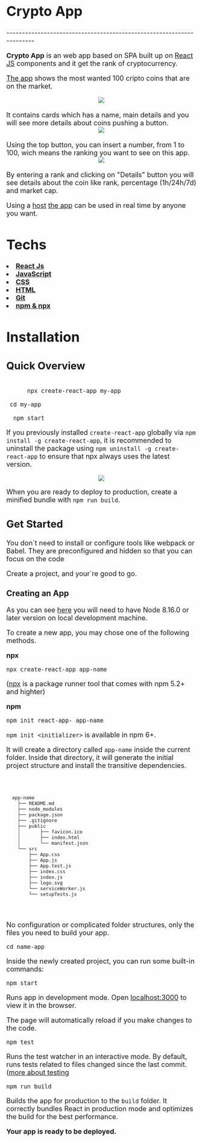 <font size="4">
<h1>Crypto App</h1>
---------------------------------------------------------------------

<strong>Crypto App</strong> is an web app based on SPA built up on [React JS](https://reactjs.org/) components and it get the rank of cryptocurrency.

[The app](CryptoApp.epizy.com) shows the most wanted 100 cripto coins that are on the market.

<div style="text-align: center"> 
<img src="https://github.com/AndreiCinc/cryptoApp/blob/master/public/img/100Cards.gif">
</div>

<br>
	It contains cards which has a name, main details and you will see more details about coins pushing a button.
</br>

<div style="text-align: center">
<img src="https://github.com/AndreiCinc/cryptoApp/blob/master/public/img/topButton.gif">
</div> 

<br>
	Using the top button, you can insert a number, from 1 to 100, wich means the ranking you want to see on this app.
</br>

<div style="text-align: center">
<img src="https://github.com/AndreiCinc/cryptoApp/blob/master/public/img/details.gif">
</div> 

<br>
	By entering a rank and clicking on "Details" button you will see details about the coin like rank, percentage (1h/24h/7d) and market cap.
</br>

Using a <a href="https://infinityfree.net/">host</a> <a href="CryptoApp.epizy.com">the app</a> can be used in real time by anyone you want.

<h1>Techs</h1>

<strong>
<li><a href="https://reactjs.org/">React Js</a></li>
<li><a href="https://www.javascript.com/">JavaScript</a></li>
<li><a href="https://www.w3schools.com/css">CSS</a></li>
<li><a href="https://html.com/">HTML</a></li>
<li><a href="https://git-scm.com/">Git</a></li>
<li><a href="https://www.npmjs.com/get-npm">npm & npx</a></li>
</strong>

<h1>Installation</h1>

<h2>Quick Overview</h2>

<code>	
      npx create-react-app my-app
</br> cd my-app
<br>  npm start
</code>

If you previously installed `create-react-app` globally via `npm install -g create-react-app`, it is recommended to uninstall the package using `npm uninstall -g create-react-app` to ensure that npx always uses the latest version. 

<div style="text-align: center">
<img src="https://github.com/AndreiCinc/cryptoApp/blob/master/public/img/installGif.gif">
</div> 

When you are ready to deploy to production, create a minified bundle with `npm run build`.

<h2>Get Started</h2>

You don`t need to install or configure tools like webpack or Babel.
They are preconfigured and hidden so that you can focus on the code

Create a project, and your`re good to go.

<h3>Creating an App</h3>

As you can see [here](https://github.com/AndreiCinc/cryptoApp/blob/master/public/img/installGif.gif) you will need to have Node 8.16.0 or later version on local development machine.

To create a new app, you may chose one of the following methods.

<strong>npx</strong>

`npx create-react-app app-name`

([npx](https://www.npmjs.com/package/npx) is a package runner tool that comes with npm 5.2+ and highter)

<strong>npm</strong>

`npm init react-app- app-name`

`npm init <initializer>` is available in npm 6+.

It will create a directory called `app-name` inside the current folder.
Inside that directory, it will generate the initial project structure and install the transitive dependencies.

<code>
	<pre>  app-name
	├── README.md 
	├── node_modules
	├── package.json
	├── .gitignore
	├── public
	│       ├── favicon.ico
	│       ├── index.html
	│   	└── manifest.json
	└── src
		├── App.css
		├── App.js
		├── App.test.js
		├── index.css
		├── index.js
		├── logo.svg
		└── serviceWorker.js
		└── setupTests.js
	</pre>
</code>

No configuration or complicated folder structures, only the files you need to build your app.

`cd name-app`

Inside the newly created project, you can run some built-in commands:

`npm start`

Runs app in development mode.
Open [localhost:3000](http://localhost:3000) to view it in the browser.

The page will automatically reload if you make changes to the code.

`npm test`

Runs the test watcher in an interactive mode.
By default, runs tests related to files changed since the last commit. ([more about testing](https://create-react-app.dev/docs/running-tests/)

`npm run build`

Builds the app for production to the `build` folder.
It correctly bundles React in production mode and optimizes the build for the best performance.

<strong>Your app is ready to be deployed.</strong>
